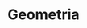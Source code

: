﻿---
title: Geometria
type: docs
weight: 30
url: /it/net/geometry/
description: Articoli circa 3D geometrie in Aspose.3D for .NET.
---
